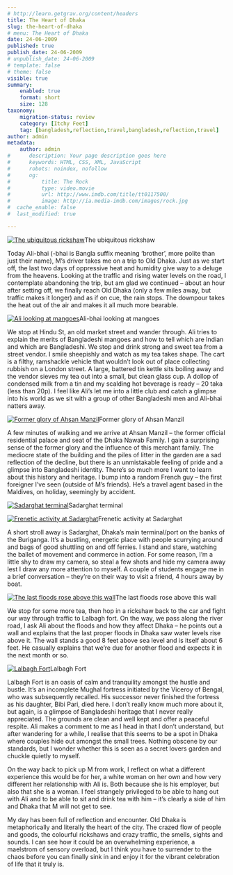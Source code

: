 ```yaml
---
# http://learn.getgrav.org/content/headers
title: The Heart of Dhaka
slug: the-heart-of-dhaka
# menu: The Heart of Dhaka
date: 24-06-2009
published: true
publish_date: 24-06-2009
# unpublish_date: 24-06-2009
# template: false
# theme: false
visible: true
summary:
    enabled: true
    format: short
    size: 128
taxonomy:
    migration-status: review
    category: [Itchy Feet]
    tag: [bangladesh,reflection,travel,bangladesh,reflection,travel]
author: admin
metadata:
    author: admin
#      description: Your page description goes here
#      keywords: HTML, CSS, XML, JavaScript
#      robots: noindex, nofollow
#      og:
#          title: The Rock
#          type: video.movie
#          url: http://www.imdb.com/title/tt0117500/
#          image: http://ia.media-imdb.com/images/rock.jpg
#  cache_enable: false
#  last_modified: true

---
```


[![The ubiquitous rickshaw](http://user47216.vs.easily.co.uk/wp-content/uploads/2009/10/20090624_7711-200x130.jpg "Rickshaws")](http://user47216.vs.easily.co.uk/wp-content/uploads/2009/10/20090624_7711.jpg)The ubiquitous rickshaw



Today Ali-bhai (-bhai is Bangla suffix meaning ‘brother’, more polite than just their name), M’s driver takes me on a trip to Old Dhaka. Just as we start off, the last two days of oppressive heat and humidity give way to a deluge from the heavens. Looking at the traffic and rising water levels on the road, I contemplate abandoning the trip, but am glad we continued – about an hour after setting off, we finally reach Old Dhaka (only a few miles away, but traffic makes it longer) and as if on cue, the rain stops. The downpour takes the heat out of the air and makes it all much more bearable.

[![Ali looking at mangoes](http://user47216.vs.easily.co.uk/wp-content/uploads/2009/10/20090624_7712-133x200.jpg "Hindu Street")](http://user47216.vs.easily.co.uk/wp-content/uploads/2009/10/20090624_7712.jpg)Ali-bhai looking at mangoes



We stop at Hindu St, an old market street and wander through. Ali tries to explain the merits of Bangladeshi mangoes and how to tell which are Indian and which are Bangladeshi. We stop and drink strong and sweet tea from a street vendor. I smile sheepishly and watch as my tea takes shape. The cart is a filthy, ramshackle vehicle that wouldn’t look out of place collecting rubbish on a London street. A large, battered tin kettle sits boiling away and the vendor sieves my tea out into a small, but clean glass cup. A dollop of condensed milk from a tin and my scalding hot beverage is ready – 20 taka (less than 20p). I feel like Ali’s let me into a little club and catch a glimpse into his world as we sit with a group of other Bangladeshi men and Ali-bhai natters away.

[![Former glory of Ahsan Manzil](http://user47216.vs.easily.co.uk/wp-content/uploads/2009/10/20090624_7716-200x133.jpg "Ahsan Manzil")](http://user47216.vs.easily.co.uk/wp-content/uploads/2009/10/20090624_7716.jpg)Former glory of Ahsan Manzil



A few minutes of walking and we arrive at Ahsan Manzil – the former official residential palace and seat of the Dhaka Nawab Family. I gain a surprising sense of the former glory and the influence of this merchant family. The mediocre state of the building and the piles of litter in the garden are a sad reflection of the decline, but there is an unmistakable feeling of pride and a glimpse into Bangladeshi identity. There’s so much more I want to learn about this history and heritage. I bump into a random French guy – the first foreigner I’ve seen (outside of M’s friends). He’s a travel agent based in the Maldives, on holiday, seemingly by accident.

[![Sadarghat terminal](http://user47216.vs.easily.co.uk/wp-content/uploads/2009/10/20090624_7719-200x133.jpg "Sadarghat")](http://user47216.vs.easily.co.uk/wp-content/uploads/2009/10/20090624_7719.jpg)Sadarghat terminal



[![Frenetic activity at Sadarghat](http://user47216.vs.easily.co.uk/wp-content/uploads/2009/10/20090624_7720-200x133.jpg "Sadarghat")](http://user47216.vs.easily.co.uk/wp-content/uploads/2009/10/20090624_7720.jpg)Frenetic activity at Sadarghat



A short stroll away is Sadarghat, Dhaka’s main terminal/port on the banks of the Buriganga. It’s a bustling, energetic place with people scurrying around and bags of good shuttling on and off ferries. I stand and stare, watching the ballet of movement and commerce in action. For some reason, I’m a little shy to draw my camera, so steal a few shots and hide my camera away lest I draw any more attention to myself. A couple of students engage me in a brief conversation – they’re on their way to visit a friend, 4 hours away by boat.

[![The last floods rose above this wall](http://user47216.vs.easily.co.uk/wp-content/uploads/2009/10/20090624_7728-200x133.jpg "Dhaka water")](http://user47216.vs.easily.co.uk/wp-content/uploads/2009/10/20090624_7728.jpg)The last floods rose above this wall



We stop for some more tea, then hop in a rickshaw back to the car and fight our way through traffic to Lalbagh fort. On the way, we pass along the river road, I ask Ali about the floods and how they affect Dhaka – he points out a wall and explains that the last proper floods in Dhaka saw water levels rise above it. The wall stands a good 8 feet above sea level and is itself about 6 feet. He casually explains that we’re due for another flood and expects it in the next month or so.

[![Lalbagh Fort](http://user47216.vs.easily.co.uk/wp-content/uploads/2009/06/20090624_7729-200x133.jpg "Lalbagh Fort")](http://user47216.vs.easily.co.uk/wp-content/uploads/2009/06/20090624_7729.jpg)Lalbagh Fort



Lalbagh Fort is an oasis of calm and tranquility amongst the hustle and bustle. It’s an incomplete Mughal fortress initiated by the Viceroy of Bengal, who was subsequently recalled. His successor never finished the fortress as his daughter, Bibi Pari, died here. I don’t really know much more about it, but again, is a glimpse of Bangladeshi heritage that I never really appreciated. The grounds are clean and well kept and offer a peaceful respite. Ali makes a comment to me as I head in that I don’t understand, but after wandering for a while, I realise that this seems to be a spot in Dhaka where couples hide out amongst the small trees. Nothing obscene by our standards, but I wonder whether this is seen as a secret lovers garden and chuckle quietly to myself.

On the way back to pick up M from work, I reflect on what a different experience this would be for her, a white woman on her own and how very different her relationship with Ali is. Both because she is his employer, but also that she is a woman. I feel strangely privileged to be able to hang out with Ali and to be able to sit and drink tea with him – it’s clearly a side of him and Dhaka that M will not get to see.

My day has been full of reflection and encounter. Old Dhaka is metaphorically and literally the heart of the city. The crazed flow of people and goods, the colourful rickshaws and crazy traffic, the smells, sights and sounds. I can see how it could be an overwhelming experience, a maelstrom of sensory overload, but I think you have to surrender to the chaos before you can finally sink in and enjoy it for the vibrant celebration of life that it truly is.